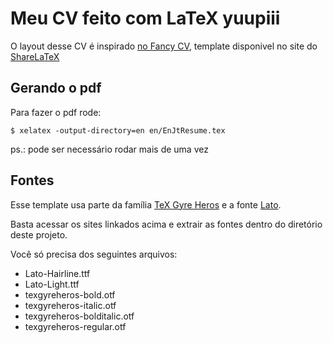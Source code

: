 # Meu CV feito com LaTeX yuupiii

O layout desse CV é inspirado [no Fancy CV](https://www.sharelatex.com/templates/cv-or-resume/fancy-cv), template disponivel no site do [ShareLaTeX](https://www.sharelatex.com)

## Gerando o pdf

Para fazer o pdf rode:
```console
$ xelatex -output-directory=en en/EnJtResume.tex
```
ps.: pode ser necessário rodar mais de uma vez

## Fontes

Esse template usa parte da família [TeX Gyre Heros](https://www.fontsquirrel.com/fonts/TeX-Gyre-Heros) e a fonte [Lato](https://fonts.google.com/specimen/Lato?selection.family=Lato).

Basta acessar os sites linkados acima e extrair as fontes dentro do diretório deste projeto.

Você só precisa dos seguintes arquivos:

- Lato-Hairline.ttf
- Lato-Light.ttf
- texgyreheros-bold.otf
- texgyreheros-italic.otf
- texgyreheros-bolditalic.otf
- texgyreheros-regular.otf
